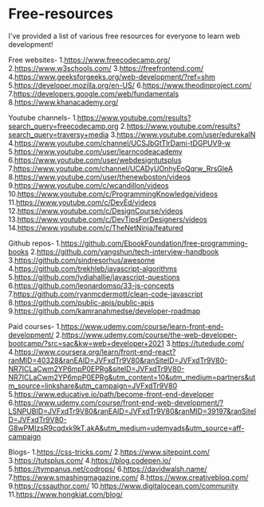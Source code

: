 # Free-resources

I've provided a list of various free resources for everyone to learn web development!

Free websites-
1.https://www.freecodecamp.org/
2.https://www.w3schools.com/
3.https://freefrontend.com/
4.https://www.geeksforgeeks.org/web-development/?ref=shm
5.https://developer.mozilla.org/en-US/
6.https://www.theodinproject.com/
7.https://developers.google.com/web/fundamentals
8.https://www.khanacademy.org/


Youtube channels-
1.https://www.youtube.com/results?search_query=freecodecamp.org
2.https://www.youtube.com/results?search_query=traversy+media
3.https://www.youtube.com/user/edurekaIN
4.https://www.youtube.com/channel/UCSJbGtTlrDami-tDGPUV9-w
5.https://www.youtube.com/user/learncodeacademy
6.https://www.youtube.com/user/webdesigntutsplus
7.https://www.youtube.com/channel/UCADyUOnhyEoQqrw_RrsGleA
8.https://www.youtube.com/user/thenewboston/videos
9.https://www.youtube.com/c/wcandillon/videos
10.https://www.youtube.com/c/ProgrammingKnowledge/videos
11.https://www.youtube.com/c/DevEd/videos
12.https://www.youtube.com/c/DesignCourse/videos
13.https://www.youtube.com/c/DevTipsForDesigners/videos
14.https://www.youtube.com/c/TheNetNinja/featured


Github repos-
1.https://github.com/EbookFoundation/free-programming-books
2.https://github.com/yangshun/tech-interview-handbook
3.https://github.com/sindresorhus/awesome
4.https://github.com/trekhleb/javascript-algorithms
5.https://github.com/lydiahallie/javascript-questions
6.https://github.com/leonardomso/33-js-concepts
7.https://github.com/ryanmcdermott/clean-code-javascript
8.https://github.com/public-apis/public-apis
9.https://github.com/kamranahmedse/developer-roadmap

Paid courses-
1.https://www.udemy.com/course/learn-front-end-development/
2.https://www.udemy.com/course/the-web-developer-bootcamp/?src=sac&kw=web+developer+2021
3.https://tutedude.com/
4.https://www.coursera.org/learn/front-end-react?ranMID=40328&ranEAID=JVFxdTr9V80&ranSiteID=JVFxdTr9V80-NR7ICLaCwm2YP6mpP0EPRg&siteID=JVFxdTr9V80-NR7ICLaCwm2YP6mpP0EPRg&utm_content=10&utm_medium=partners&utm_source=linkshare&utm_campaign=JVFxdTr9V80
5.https://www.educative.io/path/become-front-end-developer
6.https://www.udemy.com/course/front-end-web-development/?LSNPUBID=JVFxdTr9V80&ranEAID=JVFxdTr9V80&ranMID=39197&ranSiteID=JVFxdTr9V80-G8wPMIzsR9cqdxk9kT.akA&utm_medium=udemyads&utm_source=aff-campaign


Blogs-
1.https://css-tricks.com/
2.https://www.sitepoint.com/
3.https://tutsplus.com/
4.https://blog.codepen.io/
5.https://tympanus.net/codrops/
6.https://davidwalsh.name/
7.https://www.smashingmagazine.com/
8.https://www.creativebloq.com/
9.https://cssauthor.com/
10.https://www.digitalocean.com/community
11.https://www.hongkiat.com/blog/

